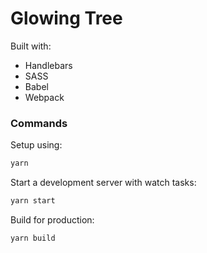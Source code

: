 # Glowing Tree

Built with:

- Handlebars
- SASS
- Babel
- Webpack

### Commands

Setup using:

```bash
yarn
```

Start a development server with watch tasks:

```bash
yarn start
```

Build for production:

```bash
yarn build
```
